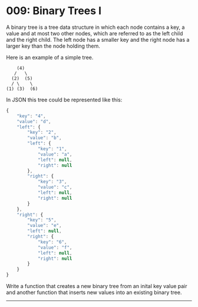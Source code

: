 # 009: Binary Trees I

A binary tree is a tree data structure in which each node contains a key, a value and at most two other nodes, which are referred to as the left child and the right child. The left node has a smaller key and the right node has a larger key than the node holding them.

Here is an example of a simple tree.

```
    (4)
   /   \
  (2)  (5)
  / \    \
(1) (3)  (6)
```

In JSON this tree could be represented like this:

```javascript
{
	"key": "4",
	"value": "d",
	"left": {
		"key": "2",
		"value": "b",
		"left": {
			"key": "1",
			"value": "a",
			"left": null,
			"right": null
		},
		"right": {
			"key": "3",
			"value": "c",
			"left": null,
			"right": null
		}
	},
	"right": {
		"key": "5",
		"value": "e",
		"left": null,
		"right": {
			"key": "6",
			"value": "f",
			"left": null,
			"right": null
		}
	}
}
```

Write a function that creates a new binary tree from an inital key value pair and another function that inserts new values into an existing binary tree.

---
